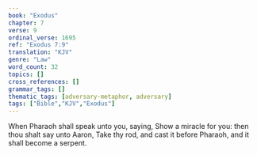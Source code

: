 ```yaml
---
book: "Exodus"
chapter: 7
verse: 9
ordinal_verse: 1695
ref: "Exodus 7:9"
translation: "KJV"
genre: "Law"
word_count: 32
topics: []
cross_references: []
grammar_tags: []
thematic_tags: [adversary-metaphor, adversary]
tags: ["Bible","KJV","Exodus"]
---
```

When Pharaoh shall speak unto you, saying, Show a miracle for you: then thou shalt say unto Aaron, Take thy rod, and cast it before Pharaoh, and it shall become a serpent.
